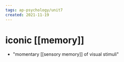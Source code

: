 ```yaml
---
tags: ap-psychology/unit7 
created: 2021-11-19
---
```


# iconic [[memory]]

- "momentary [[sensory memory]] of visual stimuli" 

